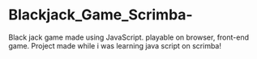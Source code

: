 # Blackjack_Game_Scrimba-
Black jack game made using JavaScript. 
playable on browser, front-end game.
Project made while i was learning java script on scrimba! 
